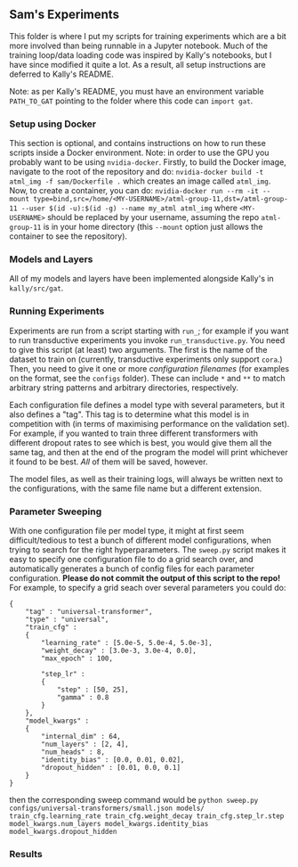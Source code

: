 ## Sam's Experiments

This folder is where I put my scripts for training experiments which are a bit more involved than being runnable in a Jupyter notebook.
Much of the training loop/data loading code was inspired by Kally's notebooks, but I have since modified it quite a lot.
As a result, all setup instructions are deferred to Kally's README.

Note: as per Kally's README, you must have an environment variable `PATH_TO_GAT` pointing to the folder where this code can `import gat`.

### Setup using Docker

This section is optional, and contains instructions on how to run these scripts inside a Docker environment.
Note: in order to use the GPU you probably want to be using `nvidia-docker`.
Firstly, to build the Docker image, navigate to the root of the repository and do:
```nvidia-docker build -t atml_img -f sam/Dockerfile .```
which creates an image called `atml_img`.
Now, to create a container, you can do:
```nvidia-docker run --rm -it --mount type=bind,src=/home/<MY-USERNAME>/atml-group-11,dst=/atml-group-11 --user $(id -u):$(id -g) --name my_atml atml_img```
where `<MY-USERNAME>` should be replaced by your username, assuming the repo `atml-group-11` is in your home directory (this `--mount` option just allows the container to see the repository).

### Models and Layers

All of my models and layers have been implemented alongside Kally's in `kally/src/gat`.

### Running Experiments

Experiments are run from a script starting with `run_`; for example if you want to run transductive experiments you invoke `run_transductive.py`.
You need to give this script (at least) two arguments.
The first is the name of the dataset to train on (currently, transductive experiments only support `cora`.)
Then, you need to give it one or more _configuration filenames_ (for examples on the format, see the `configs` folder).
These can include `*` and `**` to match arbitrary string patterns and arbitrary directories, respectively.

Each configuration file defines a model type with several parameters, but it also defines a "tag".
This tag is to determine what this model is in competition with (in terms of maximising performance on the validation set).
For example, if you wanted to train three different transformers with different dropout rates to see which is best, you would give them all the same tag, and then at the end of the program the model will print whichever it found to be best.
_All_ of them will be saved, however.

The model files, as well as their training logs, will always be written next to the configurations, with the same file name but a different extension.

### Parameter Sweeping

With one configuration file per model type, it might at first seem difficult/tedious to test a bunch of different model configurations, when trying to search for the right hyperparameters.
The `sweep.py` script makes it easy to specify one configuration file to do a grid search over, and automatically generates a bunch of config files for each parameter configuration.
**Please do not commit the output of this script to the repo!**
For example, to specify a grid seach over several parameters you could do:
```
{
    "tag" : "universal-transformer",
    "type" : "universal",
    "train_cfg" :
    {
        "learning_rate" : [5.0e-5, 5.0e-4, 5.0e-3],
        "weight_decay" : [3.0e-3, 3.0e-4, 0.0],
        "max_epoch" : 100,

        "step_lr" :
        {
            "step" : [50, 25],
            "gamma" : 0.8
        }
    },
    "model_kwargs" :
    {
        "internal_dim" : 64,
        "num_layers" : [2, 4],
        "num_heads" : 8,
        "identity_bias" : [0.0, 0.01, 0.02],
        "dropout_hidden" : [0.01, 0.0, 0.1]
    }
}
```
then the corresponding sweep command would be
```python sweep.py configs/universal-transformers/small.json models/ train_cfg.learning_rate train_cfg.weight_decay train_cfg.step_lr.step model_kwargs.num_layers model_kwargs.identity_bias model_kwargs.dropout_hidden```

### Results

